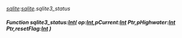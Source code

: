 _[sqlite](../../modules/sqlite/sqlite-module.md):[sqlite](../../modules/sqlite/sqlite-module.md).sqlite3\_status_
##### Function sqlite3\_status:[Int](../../modules/wonkey/wonkey-types-int.md)( op:[Int](../../modules/wonkey/wonkey-types-int.md),pCurrent:[Int](../../modules/wonkey/wonkey-types-int.md) Ptr,pHighwater:[Int](../../modules/wonkey/wonkey-types-int.md) Ptr,resetFlag:[Int](../../modules/wonkey/wonkey-types-int.md) )
